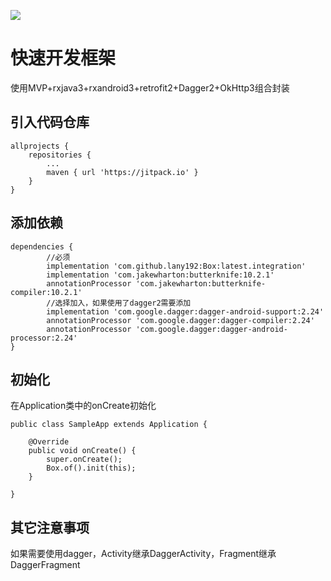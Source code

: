 [![](https://jitpack.io/v/lany192/Box.svg)](https://jitpack.io/#lany192/Box)

# 快速开发框架 

使用MVP+rxjava3+rxandroid3+retrofit2+Dagger2+OkHttp3组合封装

## 引入代码仓库

    allprojects {
        repositories {
            ...
            maven { url 'https://jitpack.io' }
        }
    }
	
## 添加依赖

	dependencies {
	        //必须
	        implementation 'com.github.lany192:Box:latest.integration'
            implementation 'com.jakewharton:butterknife:10.2.1'
            annotationProcessor 'com.jakewharton:butterknife-compiler:10.2.1'
            //选择加入，如果使用了dagger2需要添加
            implementation 'com.google.dagger:dagger-android-support:2.24'
            annotationProcessor 'com.google.dagger:dagger-compiler:2.24'
            annotationProcessor 'com.google.dagger:dagger-android-processor:2.24'
	}
	
## 初始化

在Application类中的onCreate初始化

    public class SampleApp extends Application {
    
        @Override
        public void onCreate() {
            super.onCreate();
            Box.of().init(this);
        }
    
    }

## 其它注意事项

如果需要使用dagger，Activity继承DaggerActivity，Fragment继承DaggerFragment
    